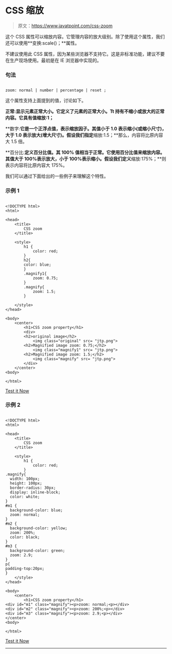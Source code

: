 # CSS 缩放

> 原文：<https://www.javatpoint.com/css-zoom>

这个 CSS 属性可以缩放内容。它管理内容的放大级别。除了使用这个属性，我们还可以使用**变换:scale()；**属性。

不建议使用此 CSS 属性，因为某些浏览器不支持它。这是非标准功能，建议不要在生产现场使用。最初是在 IE 浏览器中实现的。

### 句法

```

zoom: normal | number | percentage | reset ;

```

这个属性支持上面提到的值，讨论如下。

**正常:**显示元素正常大小。它定义了元素的正常大小。Tt 持有不缩小或放大的正常内容。它具有值**缩放:1；**

**数字:**它是一个正浮点值，表示缩放因子。其值小于 1.0 表示缩小(或缩小尺寸)，大于 1.0 表示放大(增大尺寸)。假设我们指定**缩放:1.5；**那么，内容将比原内容大 1.5 倍。

**百分比:**定义百分比值。其 **100%** 值相当于正常。它使用百分比值来缩放内容。其值大于 100%表示放大，小于 100%表示缩小。假设我们定义**缩放:175%；**则表示内容将比原内容大 175%。

我们可以通过下面给出的一些例子来理解这个特性。

### 示例 1

```

<!DOCTYPE html>  
<html>  

<head>  
    <title>  
        CSS zoom 
    </title>  

    <style>  
        h1 {  
            color: red;			
        }  
		h2{
		color: blue;
		}
        .magnify1{ 
            zoom: 0.75; 
        } 
        .magnify{ 
            zoom: 1.5; 
        } 

    </style>  
</head>  

<body>  
    <center>           
        <h1>CSS zoom property</h1>            
        <div>  
		<h2>original image</h2>
            <img class="original" src= "jtp.png">  
  		<h2>Magnified image zoom: 0.75;</h2>
            <img class="magnify1" src= "jtp.png">  			
  		<h2>Magnified image zoom: 1.5;</h2>
            <img class="magnify" src= "jtp.png">  
        </div>  
    </center>  
<body>  

</html>

```

[Test it Now](https://www.javatpoint.com/oprweb/test.jsp?filename=CSSZoom1)

### 示例 2

```

<!DOCTYPE html>  
<html>  

<head>  
    <title>  
        CSS zoom 
    </title>  

    <style>  
        h1 {  
            color: red;			
        }  
.magnify{
  width: 100px;
  height: 100px;
  border-radius: 30px;
  display: inline-block;
  color: white;
}
#m1 {
  background-color: blue;
  zoom: normal;
}
#m2 {
  background-color: yellow;
  zoom: 200%;
  color: black;
}
#m3 {
  background-color: green;
  zoom: 2.9;
}		
p{
padding-top:20px;
}
    </style>  
</head>  

<body>  
    <center>           
        <h1>CSS zoom property</h1>            
<div id="m1" class="magnify"><p>zoom: normal;<p></div>
<div id="m2" class="magnify"><p>zoom: 200%;<p></div>
<div id="m3" class="magnify"><p>zoom: 2.9;<p></div>    
</center>  
<body>  

</html>

```

[Test it Now](https://www.javatpoint.com/oprweb/test.jsp?filename=CSSZoom2)

* * *